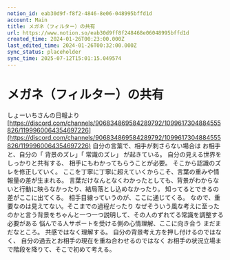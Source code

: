 ```yaml
---
notion_id: eab30d9f-f8f2-4846-8e06-048995bffd1d
account: Main
title: メガネ（フィルター）の共有
url: https://www.notion.so/eab30d9ff8f248468e06048995bffd1d
created_time: 2024-01-26T00:23:00.000Z
last_edited_time: 2024-01-26T00:32:00.000Z
sync_status: placeholder
sync_time: 2025-07-12T15:01:15.049574
---
```

# メガネ（フィルター）の共有

 しょーいちさんの日報より
[https://discord.com/channels/906834869584289792/1099617304884555826/1199960064354697226](https://discord.com/channels/906834869584289792/1099617304884555826/1199960064354697226)
自分の言葉で、相手が刺さらない場合は
お相手と、自分の「 背景のズレ」「 常識のズレ」 が起きている。
自分の見える世界をしっかりと共有する、 相手にもわかってもらうことが必要。
そこから認識のズレを修正していく。
ここを丁寧に丁寧に超えていくからこそ、言葉の重みや情報量の差が生まれる。
言葉だけなんとなくわかったとしても、背景がわからないと行動に映らなかったり、結局落とし込めなかったり。
知ってるとできるの差がここに出てくる。
 相手目線っていうのが、ここに通じてくる。
なので、重要なのは見えてない。そこまでの過程だったり なぜそういう風な考えに至ったのかと言う背景をちゃんと一つ一つ説明して、その人のずれてる常識を調整する必要がある
悩んでる人サポートを受ける側の心情理解、ここに向き合う
まだまだなところ。
共感ではなく理解する。
自分の背景考え方を押し付けるのではなく、
自分の過去とお相手の現在を重ね合わせるのではなく
お相手の状況立場まで階段を降りて、そこで初めて考える。